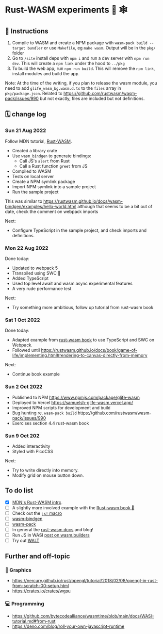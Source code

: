 # Rust-WASM experiments 🦀 🕸

## 🥪 Instructions

1. Compile to WASM and create a NPM package with `wasm-pack build --target bundler` or use `Makefile`, eg `make wasm`. Output will be in the `pkg/` folder
2. Go to `/site` install deps with `npm i` and run a dev server with `npm run dev`. This will create a `npm link` under the hood to `../pkg`
3. To build the web app, run `npm run build`. This will remove the `npm link`, install modules and build the app.

Note: At the time of the writing, if you plan to release the wasm module, you need to add `glife_wasm_bg.wasm.d.ts` to the `files` array in `pkg/package.json`. Related to <https://github.com/rustwasm/wasm-pack/issues/990> but not exactly, files are included but not definitions.

## 🗓 change log

### Sun 21 Aug 2022

Follow MDN tutorial, [Rust-WASM](https://developer.mozilla.org/en-US/docs/WebAssembly/Rust_to_wasm).

- Created a library crate
- Use `wasm_bindgen` to generate bindings:
  - Call JS's `alert` from Rust
  - Call a Rust function `greet` from JS
- Compiled to WASM
- Tests on local server
- Create a NPM symlink package
- Import NPM symlink into a sample project
- Run the sample project

This was similar to <https://rustwasm.github.io/docs/wasm-bindgen/examples/hello-world.html> although that seems to be a bit out of date, check the comment on webpack imports

Next:

- Configure TypeScript in the sample project, and check imports and definitions.

### Mon 22 Aug 2022

Done today:

- Updated to webpack 5
- Transpiled using SWC 🦀
- Added TypeScript
- Used top level await and wasm async experimental features
- A very rude performance test

Next:

- Try something more ambitious, follow up tutorial from rust-wasm book

### Sat 1 Oct 2022

Done today:

- Adapted example from [rust-wasm book](https://rustwasm.github.io/docs/book/game-of-life/introduction.html) to use TypeScript and SWC on Webpack.
- Followed until <https://rustwasm.github.io/docs/book/game-of-life/implementing.html#rendering-to-canvas-directly-from-memory>

Next:

- Continue book example

### Sun 2 Oct 2022

- Published to NPM <https://www.npmjs.com/package/glife-wasm>
- Deployed to Vercel <https://samuelsh-glife-wasm.vercel.app/>
- Improved NPM scripts for development and build
- Bug hunting re. `wasm-pack build`  <https://github.com/rustwasm/wasm-pack/issues/990>
- Exercises section 4.4 rust-wasm book

### Sun 9 Oct 202

- Added interactivity
- Styled with PicoCSS

Next:

- Try to write directly into memory.
- Modify grid on mouse button down.

## To do list

- [x] [MDN's Rust-WASM intro](https://developer.mozilla.org/en-US/docs/WebAssembly/Rust_to_wasm).
- [ ] A slightly more involved example with the [Rust-wasm book 📖](https://rustwasm.github.io/docs/book/)
- [ ] Check out the [`js!` macro](https://docs.rs/stdweb/0.4.0/stdweb/macro.js.html)
- [ ] [wasm-bindgen](https://rustwasm.github.io/docs/wasm-bindgen/)
- [ ] [wasm-pack](https://rustwasm.github.io/docs/wasm-pack/)
- [ ] In general the [rust-wasm docs](https://rustwasm.github.io/docs.html) and blog!
- [ ] Run JS in WASI [post on wasm.builders](https://www.wasm.builders/gunjan_0307/compiling-javascript-to-wasm-34lk)
- [ ] Try out [WALT](https://github.com/ballercat/walt)

## Further and off-topic

### 👾 Graphics

- <https://nercury.github.io/rust/opengl/tutorial/2018/02/08/opengl-in-rust-from-scratch-00-setup.html>
- <https://crates.io/crates/wgpu>

### 💻 Programming

- <https://github.com/bytecodealliance/wasmtime/blob/main/docs/WASI-tutorial.md#from-rust>
- <https://deno.com/blog/roll-your-own-javascript-runtime>
